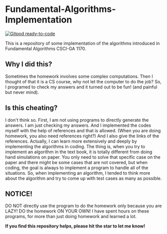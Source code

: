 # Fundamental-Algorithms-Implementation
[![Gitpod ready-to-code](https://img.shields.io/badge/Gitpod-ready--to--code-blue?logo=gitpod)](https://gitpod.io/#https://github.com/wxharry/Fundamental-Algorithms-Implementation)

This is a repository of some implementation of the algorithms introduced in Fundamental Algorithms CSCI-GA 1170.
## Why I did this?
Sometimes the homework involves some complex computations. Then I thought of that it is a CS course, why not let the computer to do the job? So, I programed to check my answers and it turned out to be fun! (and painful but never mind).
## Is this cheating?
I don't think so. First, I am not using programs to directly generate the answers. I am just checking my answers. And I implemented the codes myself with the help of references and that is allowed. (When you are doing homework, you also need references right?) And I also give the links of the references. Actually, I can learn more extensively and deeply by implementing the algorithms in coding.
The thing is, when you try to implement an algorithm in the text book, it is totally different from doing hand simulations on paper. You only need to solve that specific case on the paper and there might be some cases that are not covered, but when coding, the goal is always to implement a program to handle all of the situations. So, when implementing an algorithm, I tended to think more about the algorithm and try to come up with test cases as many as possible.
## NOTICE!
DO NOT directly use the program to do the homework only because you are LAZY!
DO the homework ON YOUR OWN!
I have spent hours on these programs, for more than just doing homework and learned a lot. 

**If you find this repository helps, please hit the star to let me know!**
